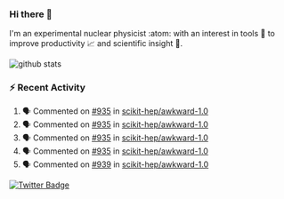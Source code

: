 ### Hi there 👋 

I'm an experimental nuclear physicist :atom: with an interest in tools :wrench: to improve productivity :chart_with_upwards_trend: and scientific insight :telescope:.

![github stats](https://github-readme-stats.vercel.app/api?username=agoose77&show_icons=true&hide_rank=true&hide_title=true&bg_color=30,e76445,904e95&text_color=efe3ec&icon_color=efe3ec)
<!--
**agoose77/agoose77** is a ✨ _special_ ✨ repository because its `README.md` (this file) appears on your GitHub profile.

Here are some ideas to get you started:

- 🔭 I’m currently working on ...
- 🌱 I’m currently learning ...
- 👯 I’m looking to collaborate on ...
- 🤔 I’m looking for help with ...
- 💬 Ask me about ...
- 📫 How to reach me: ...
- 😄 Pronouns: ...
- ⚡ Fun fact: ...
-->

### :zap: Recent Activity
<!--START_SECTION:activity-->
1. 🗣 Commented on [#935](https://github.com/scikit-hep/awkward-1.0/issues/935) in [scikit-hep/awkward-1.0](https://github.com/scikit-hep/awkward-1.0)
2. 🗣 Commented on [#935](https://github.com/scikit-hep/awkward-1.0/issues/935) in [scikit-hep/awkward-1.0](https://github.com/scikit-hep/awkward-1.0)
3. 🗣 Commented on [#935](https://github.com/scikit-hep/awkward-1.0/issues/935) in [scikit-hep/awkward-1.0](https://github.com/scikit-hep/awkward-1.0)
4. 🗣 Commented on [#935](https://github.com/scikit-hep/awkward-1.0/issues/935) in [scikit-hep/awkward-1.0](https://github.com/scikit-hep/awkward-1.0)
5. 🗣 Commented on [#939](https://github.com/scikit-hep/awkward-1.0/issues/939) in [scikit-hep/awkward-1.0](https://github.com/scikit-hep/awkward-1.0)
<!--END_SECTION:activity-->


[![Twitter Badge](https://img.shields.io/twitter/follow/agoose77?style=flat-square&logo=Twitter&logoColor=white&color=cornflowerblue)](https://twitter.com/agoose77)
